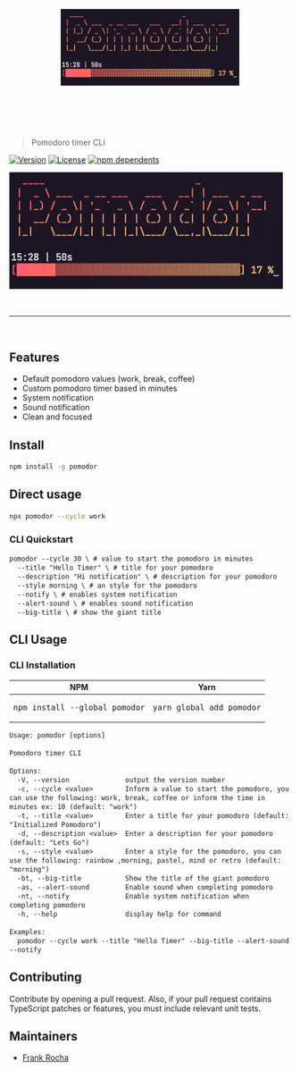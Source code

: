 <h1 align="center">
	<br>
	<br>
	<img width="320" src="https://github.com/fsrocha-dev/pomodor/blob/main/media/screenshot.png" alt="Pomodor">
	<br>
	<br>
	<br>
</h1>

> Pomodoro timer CLI

[![Version](https://badgen.net/npm/v/pomodor)](https://www.npmjs.com/package/pomodor)
[![License](https://badgen.net/npm/license/pomodor)](https://www.npmjs.com/package/pomodor)
[![npm dependents](https://badgen.net/npm/dependents/pomodor)](https://www.npmjs.com/package/pomodor?activeTab=dependents)

![](media/screenshot.png)

<br>

---

<br>

## Features

- Default pomodoro values (work, break, coffee)
- Custom pomodoro timer based in minutes
- System notification
- Sound notification
- Clean and focused

## Install

```sh
npm install -g pomodor
```

## Direct usage

```sh
npx pomodor --cycle work
```

### CLI Quickstart

```shell
pomodor --cycle 30 \ # value to start the pomodoro in minutes
  --title "Hello Timer" \ # title for your pomodoro
  --description "Hi notification" \ # description for your pomodoro
  --style morning \ # an style for the pomodoro
  --notify \ # enables system notification
  --alert-sound \ # enables sound notification
  --big-title \ # show the giant title
```

## CLI Usage

### CLI Installation

| NPM                                         | Yarn                                   |
| ------------------------------------------- | -------------------------------------- |
| <pre>npm install --global pomodor</pre> | <pre>yarn global add pomodor</pre> |

```text
Usage: pomodor [options]

Pomodoro timer CLI

Options:
  -V, --version              output the version number
  -c, --cycle <value>        Inform a value to start the pomodoro, you can use the following: work, break, coffee or inform the time in minutes ex: 10 (default: "work")
  -t, --title <value>        Enter a title for your pomodoro (default: "Initialized Pomodoro")
  -d, --description <value>  Enter a description for your pomodoro (default: "Lets Go")
  -s, --style <value>        Enter a style for the pomodoro, you can use the following: rainbow ,morning, pastel, mind or retro (default: "morning")
  -bt, --big-title           Show the title of the giant pomodoro
  -as, --alert-sound         Enable sound when completing pomodoro
  -nt, --notify              Enable system notification when completing pomodoro
  -h, --help                 display help for command

Examples:
  pomodor --cycle work --title "Hello Timer" --big-title --alert-sound --notify
```

## Contributing

Contribute by opening a pull request. Also, if your pull request contains TypeScript patches or features, you must include relevant unit tests.

## Maintainers

- [Frank Rocha](https://github.com/fsrocha-dev)